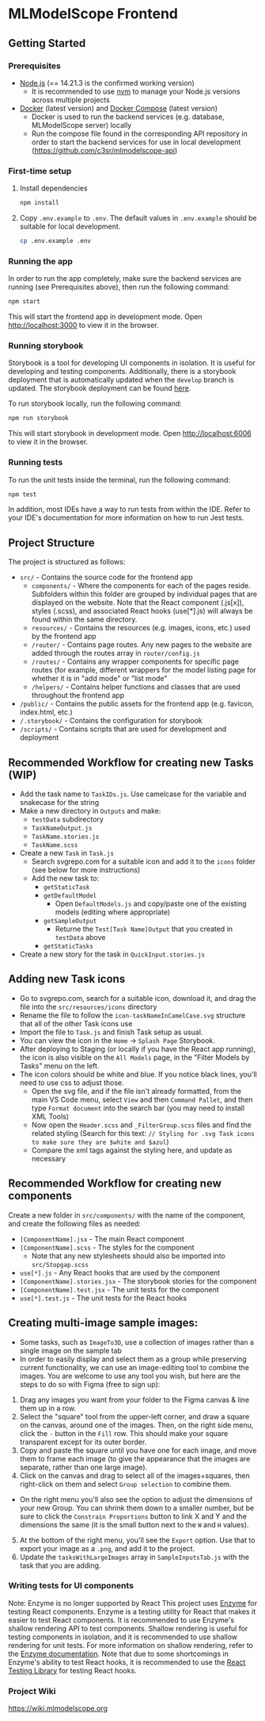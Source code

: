 # MLModelScope Frontend

## Getting Started

### Prerequisites

- [Node.js](https://nodejs.org/en/) (== 14.21.3 is the confirmed working version)
    - It is recommended to use [nvm](https://github.com/nvm-sh/nvm#intro) to manage your Node.js versions across
      multiple projects
- [Docker](https://docs.docker.com/get-docker/) (latest version)
  and [Docker Compose](https://docs.docker.com/compose/install/) (latest version)
    - Docker is used to run the backend services (e.g. database, MLModelScope server) locally
    - Run the compose file found in the corresponding API repository in order to start the backend services for use in
      local development (https://github.com/c3sr/mlmodelscope-api)

### First-time setup

1. Install dependencies

    ```bash
    npm install
    ```

2. Copy `.env.example` to `.env`. The default values in `.env.example` should be suitable for local development.

    ```bash
    cp .env.example .env
    ```

### Running the app

In order to run the app completely, make sure the backend services are running (see Prerequisites above), then run the
following command:

```bash
npm start
```

This will start the frontend app in development mode. Open [http://localhost:3000](http://localhost:3000) to view it in
the browser.

### Running storybook

Storybook is a tool for developing UI components in isolation. It is useful for developing and testing components.
Additionally, there is a storybook deployment that is automatically updated when the `develop` branch is updated. The
storybook deployment can be found [here](http://storybook.mlmodelscope.org).

To run storybook locally, run the following command:

```bash
npm run storybook
```

This will start storybook in development mode. Open [http://localhost:6006](http://localhost:6006) to view it in the
browser.

### Running tests

To run the unit tests inside the terminal, run the following command:

```bash
npm test
```

In addition, most IDEs have a way to run tests from within the IDE. Refer to your IDE's documentation for more
information on how to run Jest tests.

## Project Structure

The project is structured as follows:

- `src/` - Contains the source code for the frontend app
    - `components/` - Where the components for each of the pages reside. Subfolders within this folder are grouped by
      individual pages that are displayed on the website. Note that the React component (.js[x]), styles (.scss), and
      associated React hooks (use[*].js) will always be found within the same directory.
    - `resources/` - Contains the resources (e.g. images, icons, etc.) used by the frontend app
    - `/router/` - Contains page routes. Any new pages to the website are added through the routes array
      in `router/config.js`
    - `/routes/` - Contains any wrapper components for specific page routes (for example, different wrappers for the
      model listing page for whether it is in "add mode" or "list mode"
    - `/helpers/` - Contains helper functions and classes that are used throughout the frontend app
- `/public/` - Contains the public assets for the frontend app (e.g. favicon, index.html, etc.)
- `/.storybook/` - Contains the configuration for storybook
- `/scripts/` - Contains scripts that are used for development and deployment

## Recommended Workflow for creating new Tasks (WIP)
- Add the task name to `TaskIDs.js`. Use camelcase for the variable and snakecase for the string
- Make a new directory in `Outputs` and make:
  - `testData` subdirectory
  - `TaskNameOutput.js`
  - `TaskName.stories.js`
  - `TaskName.scss`
- Create a new `Task` in `Task.js`
  - Search svgrepo.com for a suitable icon and add it to the `icons` folder (see below for more instructions)
  - Add the new task to:
    - `getStaticTask`
    - `getDefaultModel`
      -  Open `DefaultModels.js` and copy/paste one of the existing models (editing where appropriate)
    - `getSampleOutput` 
      - Returne the `Test[Task Name]Output` that you created in `testData` above 
    - `getStaticTasks`
- Create a new story for the task in `QuickInput.stories.js`

## Adding new Task icons
- Go to svgrepo.com, search for a suitable icon, download it, and drag the file into the `src/resources/icons` directory
- Rename the file to follow the `icon-taskNameInCamelCase.svg` structure that all of the other Task icons use
- Import the file to `Task.js` and finish Task setup as usual.
- You can view the icon in the `Home` -> `Splash Page` Storybook.
- After deploying to Staging (or locally if you have the React app running), the icon is also visible on the `All Models` page, in the "Filter Models by Tasks" menu on the left.
- The icon colors should be white and blue. If you notice black lines, you'll need to use css to adjust those.
  - Open the svg file, and if the file isn't already formatted, from the main VS Code menu, select `View` and then `Command Pallet`, and then type `Format document` into the search bar (you may need to install XML Tools)
  - Now open the `Header.scss` and `_FilterGroup.scss` files and find the related styling (Search for this text: `// Styling for .svg Task icons to make sure they are $white and $azul`)
  - Compare the xml tags against the styling here, and update as necessary
  
## Recommended Workflow for creating new components

Create a new folder in `src/components/` with the name of the component, and create the following files as needed:

- `[ComponentName].jsx` - The main React component
- `[ComponentName].scss` - The styles for the component
    - Note that any new stylesheets should also be imported into `src/Stopgap.scss`
- `use[*].js` - Any React hooks that are used by the component
- `[ComponentName].stories.jsx` - The storybook stories for the component
- `[ComponentName].test.jsx` - The unit tests for the component
- `use[*].test.js` - The unit tests for the React hooks

## Creating multi-image sample images:
- Some tasks, such as `ImageTo3D`, use a collection of images rather than a single image on the sample tab
- In order to easily display and select them as a group while preserving current functionality, we can use an image-editing tool to combine the images. You are welcome to use any tool you wish, but here are the steps to do so with Figma (free to sign up):
1. Drag any images you want from your folder to the Figma canvas & line them up in a row.
2. Select the "square" tool from the upper-left corner, and draw a square on the canvas, around one of the images. Then, on the right side menu, click the `-` button in the `Fill` row. This should make your square transparent except for its outer border.
3. Copy and paste the square until you have one for each image, and move them to frame each image (to give the appearance that the images are separate, rather than one large image).
4. Click on the canvas and drag to select all of the images+squares, then right-click on them and select `Group selection` to combine them.
  - On the right menu you'll also see the option to adjust the dimensions of your new Group. You can shrink them down to a smaller number, but be sure to click the `Constrain Proportions` button to link X and Y and the dimensions the same (it is the small button next to the `W` and `H` values).
5. At the bottom of the right menu, you'll see the `Export` option. Use that to export your image as a `.png`, and add it to the project.
6. Update the `tasksWithLargeImages` array in `SampleInputsTab.js` with the task that you are adding.

### Writing tests for UI components
Note: Enzyme is no longer supported by React
This project uses [Enzyme](https://enzymejs.github.io/enzyme/) for testing React components. Enzyme is a testing utility
for React that makes it easier to test React components. It is recommended to use Enzyme's shallow rendering API to test
components. Shallow rendering is useful for testing components in isolation, and it is recommended to use shallow
rendering for unit tests. For more information on shallow rendering, refer to
the [Enzyme documentation](https://enzymejs.github.io/enzyme/docs/api/shallow.html). Note that due to some shortcomings
in Enzyme's ability to test React hooks, it is recommended to use
the [React Testing Library](https://testing-library.com/docs/react-testing-library/intro/) for testing React hooks.

### Project Wiki

https://wiki.mlmodelscope.org
